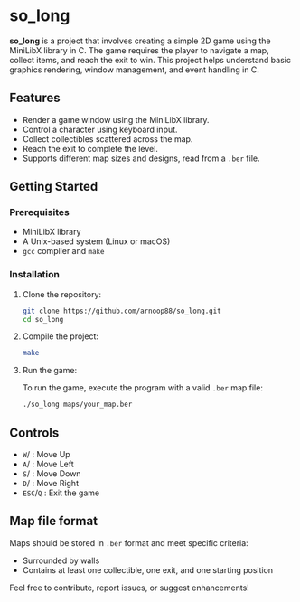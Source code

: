 # so_long

**so_long** is a project that involves creating a simple 2D game using the MiniLibX library in C. The game requires the player to navigate a map, collect items, and reach the exit to win. This project helps understand basic graphics rendering, window management, and event handling in C.

## Features

- Render a game window using the MiniLibX library.
- Control a character using keyboard input.
- Collect collectibles scattered across the map.
- Reach the exit to complete the level.
- Supports different map sizes and designs, read from a `.ber` file.

## Getting Started

### Prerequisites

- MiniLibX library
- A Unix-based system (Linux or macOS)
- `gcc` compiler and `make`

### Installation

1. Clone the repository:
   ```bash
   git clone https://github.com/arnoop88/so_long.git
   cd so_long
2. Compile the project:
   ```bash
   make
3. Run the game:

   To run the game, execute the program with a valid `.ber` map file:
   ```bash
   ./so_long maps/your_map.ber

## Controls

- `W`/ : Move Up
- `A`/ : Move Left
- `S`/ : Move Down
- `D`/ : Move Right
- `ESC`/`Q` : Exit the game

## Map file format

Maps should be stored in `.ber` format and meet specific criteria:
- Surrounded by walls
- Contains at least one collectible, one exit, and one starting position

Feel free to contribute, report issues, or suggest enhancements!

